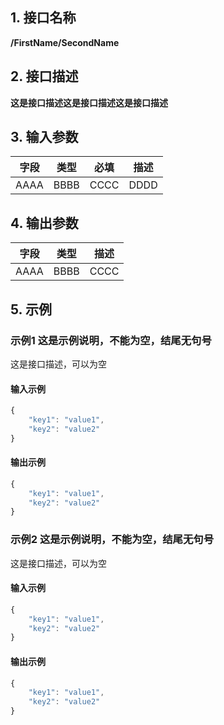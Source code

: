 <!-- 注意：本文档由 gen_client_api_from_core.sh 脚本自动生成，如有修改需求，请阅读 readme.md -->

## 1. 接口名称
**/FirstName/SecondName**


## 2. 接口描述
**这是接口描述这是接口描述这是接口描述**


## 3. 输入参数

字段 | 类型 | 必填 | 描述
------- | ------- | ------- | -------
AAAA | BBBB | CCCC | DDDD


## 4. 输出参数

字段 | 类型 | 描述
------- | ------- | -------
AAAA | BBBB | CCCC


## 5. 示例
### 示例1 这是示例说明，不能为空，结尾无句号
这是接口描述，可以为空

#### 输入示例
```javascript
{
    "key1": "value1",
    "key2": "value2"
}
```


#### 输出示例
```javascript
{
    "key1": "value1",
    "key2": "value2"
}
```
### 示例2 这是示例说明，不能为空，结尾无句号
这是接口描述，可以为空

#### 输入示例
```javascript
{
    "key1": "value1",
    "key2": "value2"
}
```


#### 输出示例
```javascript
{
    "key1": "value1",
    "key2": "value2"
}
```

